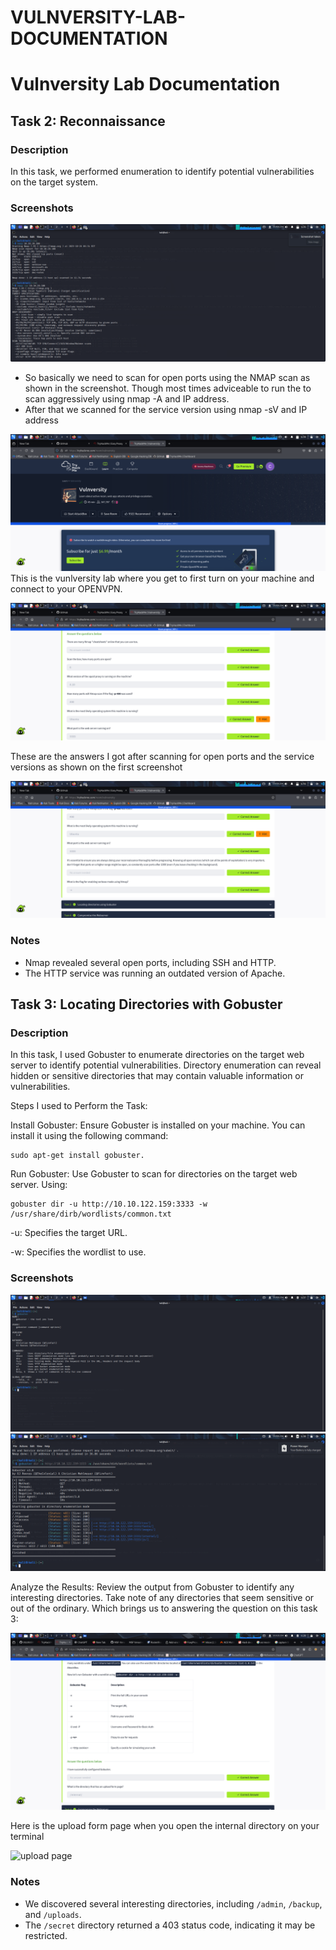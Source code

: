 # VULNVERSITY-LAB-DOCUMENTATION
# Vulnversity Lab Documentation

## Task 2: Reconnaissance 
### Description
In this task, we performed enumeration to identify potential vulnerabilities on the target system.

### Screenshots
![Nmap Scan](screenshots-Nmap_scan.png)
- So basically we need to scan for open ports using the NMAP scan as shown in the screenshot. Though most times adviceable to run the to scan aggressively using nmap -A and IP address.
- After that we scanned for the service version using nmap -sV and IP address



![vulnersity](vunlversity.png)
This is the vunlversity lab where you get to first turn on your machine and connect to your OPENVPN. 


![Nmap answer](nmapanswer.png)

These are the answers I got after scanning for open ports and the service versions as shown on the first screenshot




![Nmap answer](nmapanswer2.png)



### Notes
- Nmap revealed several open ports, including SSH and HTTP.
- The HTTP service was running an outdated version of Apache.


## Task 3: Locating Directories with Gobuster
### Description
In this task, I used Gobuster to enumerate directories on the target web server to identify potential vulnerabilities. Directory enumeration can reveal hidden or sensitive directories that may contain valuable information or vulnerabilities.

Steps I used to Perform the Task:

Install Gobuster: Ensure Gobuster is installed on your machine. You can install it using the following command:
    
    sudo apt-get install gobuster.


Run Gobuster: Use Gobuster to scan for directories on the target web server. Using: 
    
    gobuster dir -u http://10.10.122.159:3333 -w /usr/share/dirb/wordlists/common.txt
    
       
 -u: Specifies the target URL.

 -w: Specifies the wordlist to use.


### Screenshots
![Gobuster Command](screenshots_gobuster_command.png)
![Gobuster Output](screenshots_gobuster_output.png)

Analyze the Results: Review the output from Gobuster to identify any interesting directories. Take note of any directories that seem sensitive or out of the ordinary. Which brings us to answering the question on this task 3:

 ![task 3](uploads_answer.png)


Here is the upload form page when you open the internal directory on your terminal

![upload page](upload_image.png)


### Notes
- We discovered several interesting directories, including `/admin`, `/backup`, and `/uploads`.
- The `/secret` directory returned a 403 status code, indicating it may be restricted.


